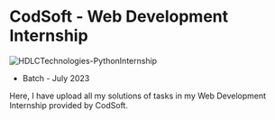 
# CodSoft - Web Development Internship

![HDLCTechnologies-PythonInternship](https://lh3.googleusercontent.com/Gngzhz_ynFs_b48C0GzM93D9bO5vAyNk67IHY1ANvv8KZ5a4nqiNkVrXACUTGZih16OwjxqEWHr9cqv7tzl0UnuMzlcTn2aFcbYrVjKViuU23M1TH94yGNSt8-CI6wY9W9-q-BRbA8uEET6gmgXn1hk)

- Batch - July 2023

Here, I have upload all my solutions of tasks in my Web Development Internship provided by CodSoft.
 


